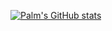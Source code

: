 [![Palm's GitHub stats](https://github-readme-stats.vercel.app/api?username=palm1)](https://github.com/anuraghazra/github-readme-stats)
